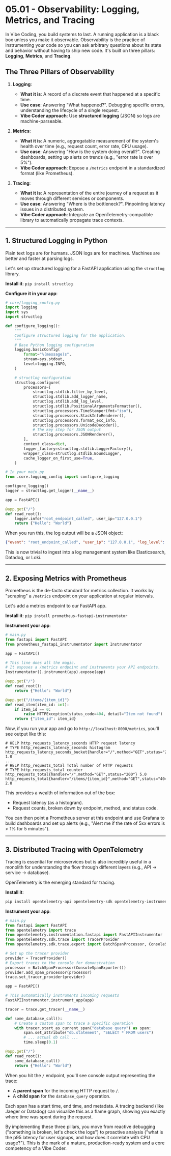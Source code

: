 # 05.01 - Observability: Logging, Metrics, and Tracing

In Vibe Coding, you build systems to last. A running application is a black box unless you make it observable. Observability is the practice of instrumenting your code so you can ask arbitrary questions about its state and behavior without having to ship new code. It's built on three pillars: **Logging**, **Metrics**, and **Tracing**.

## The Three Pillars of Observability

1.  **Logging**:
    -   **What it is**: A record of a discrete event that happened at a specific time.
    -   **Use case**: Answering "What happened?". Debugging specific errors, understanding the lifecycle of a single request.
    -   **Vibe Coder approach**: Use **structured logging** (JSON) so logs are machine-parseable.

2.  **Metrics**:
    -   **What it is**: A numeric, aggregatable measurement of the system's health over time (e.g., request count, error rate, CPU usage).
    -   **Use case**: Answering "How is the system doing overall?". Creating dashboards, setting up alerts on trends (e.g., "error rate is over 5%").
    -   **Vibe Coder approach**: Expose a `/metrics` endpoint in a standardized format (like Prometheus).

3.  **Tracing**:
    -   **What it is**: A representation of the entire journey of a request as it moves through different services or components.
    -   **Use case**: Answering "Where is the bottleneck?". Pinpointing latency issues in a distributed system.
    -   **Vibe Coder approach**: Integrate an OpenTelemetry-compatible library to automatically propagate trace contexts.

---

## 1. Structured Logging in Python

Plain text logs are for humans. JSON logs are for machines. Machines are better and faster at parsing logs.

Let's set up structured logging for a FastAPI application using the `structlog` library.

**Install it**: `pip install structlog`

**Configure it in your app**:

```python
# core/logging_config.py
import logging
import sys
import structlog

def configure_logging():
    """
    Configure structured logging for the application.
    """
    # Base Python logging configuration
    logging.basicConfig(
        format="%(message)s",
        stream=sys.stdout,
        level=logging.INFO,
    )

    # structlog configuration
    structlog.configure(
        processors=[
            structlog.stdlib.filter_by_level,
            structlog.stdlib.add_logger_name,
            structlog.stdlib.add_log_level,
            structlog.stdlib.PositionalArgumentsFormatter(),
            structlog.processors.TimeStamper(fmt="iso"),
            structlog.processors.StackInfoRenderer(),
            structlog.processors.format_exc_info,
            structlog.processors.UnicodeDecoder(),
            # The key step for JSON output
            structlog.processors.JSONRenderer(),
        ],
        context_class=dict,
        logger_factory=structlog.stdlib.LoggerFactory(),
        wrapper_class=structlog.stdlib.BoundLogger,
        cache_logger_on_first_use=True,
    )

# In your main.py
from .core.logging_config import configure_logging

configure_logging()
logger = structlog.get_logger(__name__)

app = FastAPI()

@app.get("/")
def read_root():
    logger.info("root_endpoint_called", user_ip="127.0.0.1")
    return {"Hello": "World"}
```

When you run this, the log output will be a JSON object:
```json
{"event": "root_endpoint_called", "user_ip": "127.0.0.1", "log_level": "info", "timestamp": "2025-10-05T12:00:00.123456Z", ...}
```
This is now trivial to ingest into a log management system like Elasticsearch, Datadog, or Loki.

---

## 2. Exposing Metrics with Prometheus

Prometheus is the de-facto standard for metrics collection. It works by "scraping" a `/metrics` endpoint on your application at regular intervals.

Let's add a metrics endpoint to our FastAPI app.

**Install it**: `pip install prometheus-fastapi-instrumentator`

**Instrument your app**:

```python
# main.py
from fastapi import FastAPI
from prometheus_fastapi_instrumentator import Instrumentator

app = FastAPI()

# This line does all the magic.
# It exposes a /metrics endpoint and instruments your API endpoints.
Instrumentator().instrument(app).expose(app)

@app.get("/")
def read_root():
    return {"Hello": "World"}

@app.get("/items/{item_id}")
def read_item(item_id: int):
    if item_id == 0:
        raise HTTPException(status_code=404, detail="Item not found")
    return {"item_id": item_id}
```

Now, if you run your app and go to `http://localhost:8000/metrics`, you'll see output like this:

```
# HELP http_requests_latency_seconds HTTP request latency
# TYPE http_requests_latency_seconds histogram
http_requests_latency_seconds_bucket{handler="/",method="GET",status="200",le="0.005"} 1.0
...
# HELP http_requests_total Total number of HTTP requests
# TYPE http_requests_total counter
http_requests_total{handler="/",method="GET",status="200"} 5.0
http_requests_total{handler="/items/{item_id}",method="GET",status="404"} 2.0
```

This provides a wealth of information out of the box:
-   Request latency (as a histogram).
-   Request counts, broken down by endpoint, method, and status code.

You can then point a Prometheus server at this endpoint and use Grafana to build dashboards and set up alerts (e.g., "Alert me if the rate of 5xx errors is > 1% for 5 minutes").

---

## 3. Distributed Tracing with OpenTelemetry

Tracing is essential for microservices but is also incredibly useful in a monolith for understanding the flow through different layers (e.g., API -> service -> database).

OpenTelemetry is the emerging standard for tracing.

**Install it**:
```bash
pip install opentelemetry-api opentelemetry-sdk opentelemetry-instrumentation-fastapi
```

**Instrument your app**:

```python
# main.py
from fastapi import FastAPI
from opentelemetry import trace
from opentelemetry.instrumentation.fastapi import FastAPIInstrumentor
from opentelemetry.sdk.trace import TracerProvider
from opentelemetry.sdk.trace.export import BatchSpanProcessor, ConsoleSpanExporter

# Set up the tracer provider
provider = TracerProvider()
# Export traces to the console for demonstration
processor = BatchSpanProcessor(ConsoleSpanExporter())
provider.add_span_processor(processor)
trace.set_tracer_provider(provider)

app = FastAPI()

# This automatically instruments incoming requests
FastAPIInstrumentor.instrument_app(app)

tracer = trace.get_tracer(__name__)

def some_database_call():
    # Create a custom span to trace a specific operation
    with tracer.start_as_current_span("database_query") as span:
        span.set_attribute("db.statement", "SELECT * FROM users")
        # ... actual db call ...
        time.sleep(0.1)

@app.get("/")
def read_root():
    some_database_call()
    return {"Hello": "World"}
```

When you hit the `/` endpoint, you'll see console output representing the trace:
-   A **parent span** for the incoming HTTP request to `/`.
-   A **child span** for the `database_query` operation.

Each span has a start time, end time, and metadata. A tracing backend (like Jaeger or Datadog) can visualize this as a flame graph, showing you exactly where time was spent during the request.

By implementing these three pillars, you move from reactive debugging ("something is broken, let's check the logs") to proactive analysis ("what is the p95 latency for user signups, and how does it correlate with CPU usage?"). This is the mark of a mature, production-ready system and a core competency of a Vibe Coder.
